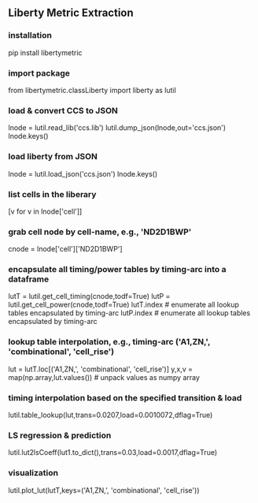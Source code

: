 ## Liberty Metric Extraction

### installation
pip install libertymetric


### import package
from libertymetric.classLiberty import liberty as lutil


### load & convert CCS to JSON
lnode = lutil.read_lib('ccs.lib')
lutil.dump_json(lnode,out='ccs.json')
lnode.keys()


### load liberty from JSON
lnode = lutil.load_json('ccs.json')
lnode.keys()


### list cells in the liberary
[v for v in lnode['cell']]


### grab cell node by cell-name, e.g., 'ND2D1BWP'
cnode = lnode['cell']['ND2D1BWP']


### encapsulate all timing/power tables by timing-arc into a dataframe
lutT = lutil.get_cell_timing(cnode,todf=True)
lutP = lutil.get_cell_power(cnode,todf=True)
lutT.index # enumerate all lookup tables encapsulated by timing-arc
lutP.index # enumerate all lookup tables encapsulated by timing-arc


### lookup table interpolation, e.g., timing-arc ('A1,ZN,', 'combinational', 'cell_rise')
lut = lutT.loc[('A1,ZN,', 'combinational', 'cell_rise')]
y,x,v = map(np.array,lut.values()) # unpack values as numpy array


### timing interpolation based on the specified transition & load
lutil.table_lookup(lut,trans=0.0207,load=0.0010072,dflag=True)


### LS regression & prediction
lutil.lut2lsCoeff(lut1.to_dict(),trans=0.03,load=0.0017,dflag=True)


### visualization
lutil.plot_lut(lutT,keys=('A1,ZN,', 'combinational', 'cell_rise'))

